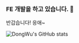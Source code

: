 ### FE 개발을 하고 있습니다. 👋

반갑습니다! 응애~

![DongWu's GitHub stats](https://github-readme-stats.vercel.app/api?username=dongwu-kim&count_private=true&show_icons=true&theme=radical)
